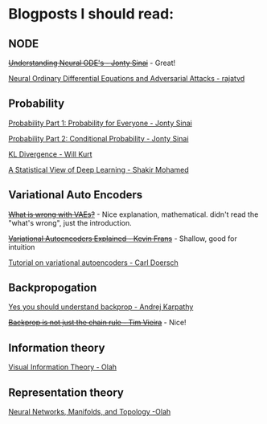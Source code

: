 # Blogposts I should read:

## NODE

~~[Understanding Neural ODE's - Jonty Sinai](https://jontysinai.github.io/jekyll/update/2019/01/18/understanding-neural-odes.html)~~ - Great!

[Neural Ordinary Differential Equations and Adversarial Attacks - rajatvd](https://rajatvd.github.io/Neural-ODE-Adversarial)

## Probability

[Probability Part 1: Probability for Everyone - Jonty Sinai](https://jontysinai.github.io/jekyll/update/2017/11/23/probability-for-everyone.html)

[Probability Part 2: Conditional Probability - Jonty Sinai](https://jontysinai.github.io/jekyll/update/2018/12/23/probability-part-two-conditional-probability.html)

[KL Divergence - Will Kurt ](<https://www.countbayesie.com/blog/2017/5/9/kullback-leibler-divergence-explained>)

[A Statistical View of Deep Learning - Shakir Mohamed](<http://blog.shakirm.com/wp-content/uploads/2015/07/SVDL.pdf>)

## Variational Auto Encoders

~~[What is wrong with VAEs?](http://akosiorek.github.io/ml/2018/03/14/what_is_wrong_with_vaes.html)~~ - Nice explanation, mathematical. didn't read the "what's wrong", just the introduction.

~~[Variational Autoencoders Explained - Kevin Frans](<http://kvfrans.com/variational-autoencoders-explained/>)~~ - Shallow, good for intuition

[Tutorial on variational autoencoders - Carl Doersch](<https://arxiv.org/pdf/1606.05908.pdf>)

## Backpropogation

[Yes you should understand backprop - Andrej Karpathy](<https://medium.com/@karpathy/yes-you-should-understand-backprop-e2f06eab496b>)

~~[Backprop is not just the chain rule - Tim Vieira](<https://timvieira.github.io/blog/post/2017/08/18/backprop-is-not-just-the-chain-rule/>)~~ - Nice!

## Information theory

[Visual Information Theory - Olah](http://colah.github.io/posts/2015-09-Visual-Information)

## Representation theory

[Neural Networks, Manifolds, and Topology  -Olah](<https://colah.github.io/posts/2014-03-NN-Manifolds-Topology/>)